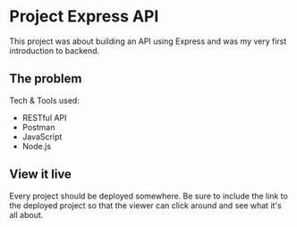 # Project Express API

This project was about building an API using Express and was my very first introduction to backend.

## The problem

Tech & Tools used:

- RESTful API
- Postman
- JavaScript
- Node.js

## View it live

Every project should be deployed somewhere. Be sure to include the link to the deployed project so that the viewer can click around and see what it's all about.
